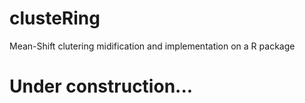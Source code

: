 # clusteRing
Mean-Shift clutering midification and implementation on a R package
# Under construction...

